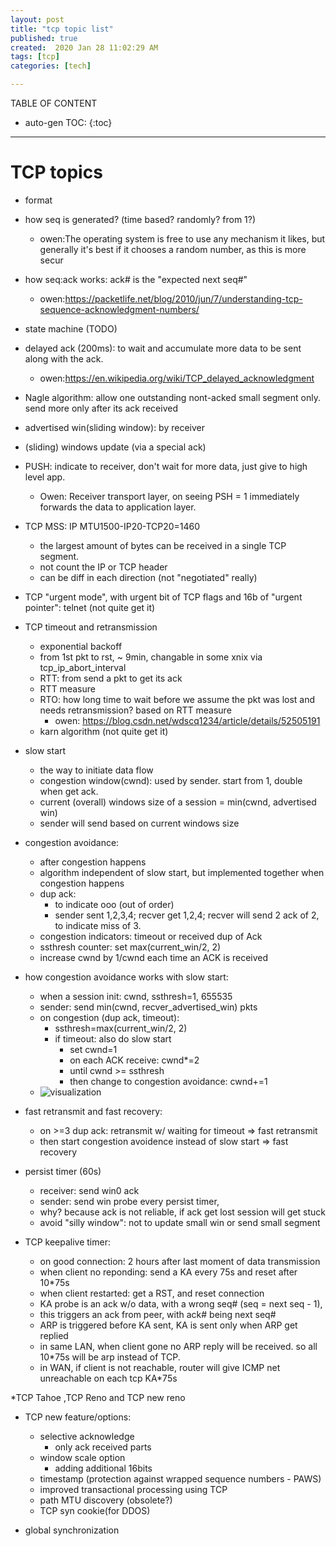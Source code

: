 ```yaml
---
layout: post
title: "tcp topic list"
published: true
created:  2020 Jan 28 11:02:29 AM
tags: [tcp]
categories: [tech]

---
```


TABLE OF CONTENT

* auto-gen TOC:
{:toc}

- - -


# TCP topics

* format
* how seq is generated? (time based? randomly? from 1?)
  - owen:The operating system is free to use any mechanism it likes, but generally it's best if it chooses a random number, as this is more secur
* how seq:ack works: ack# is the "expected next seq#"
  - owen:https://packetlife.net/blog/2010/jun/7/understanding-tcp-sequence-acknowledgment-numbers/
* state machine (TODO)
* delayed ack (200ms): to wait and accumulate more data to be sent along with the ack.
  - owen:https://en.wikipedia.org/wiki/TCP_delayed_acknowledgment
* Nagle algorithm: allow one outstanding nont-acked small segment only. send more only after its ack received
* advertised win(sliding window): by receiver
* (sliding) windows update (via a special ack)
* PUSH: indicate to receiver, don't wait for more data, just give to high level app.
  - Owen: Receiver transport layer, on seeing PSH = 1 immediately forwards the data to application layer.
* TCP MSS: IP MTU1500-IP20-TCP20=1460
    - the largest amount of bytes can be received in a single TCP segment. 
    - not count the IP or TCP header
    - can be diff in each direction (not "negotiated" really)
* TCP "urgent mode", with urgent bit of TCP flags and 16b of "urgent pointer": telnet (not quite get it)

* TCP timeout and retransmission
  - exponential backoff
  - from 1st pkt to rst, ~ 9min, changable in some xnix via tcp_ip_abort_interval
  - RTT: from send a pkt to get its ack
  - RTT measure
  - RTO: how long time to wait before we assume the pkt was lost and needs retransmission? based on RTT measure
      - owen: https://blog.csdn.net/wdscq1234/article/details/52505191
  - karn algorithm (not quite get it)

* slow start
    - the way to initiate data flow
    - congestion window(cwnd): used by sender. start from 1, double when get ack. 
    - current (overall) windows size of a session = min(cwnd, advertised win)
    - sender will send based on current windows size

* congestion avoidance:
  - after congestion happens
  - algorithm independent of slow start, but implemented together when congestion happens
  - dup ack: 
    * to indicate ooo (out of order)
    * sender sent 1,2,3,4; recver get 1,2,4; recver will send 2 ack of 2, to indicate miss of 3.
  - congestion indicators: timeout or received dup of Ack
  - ssthresh counter: set max(current_win/2, 2)
  - increase cwnd by 1/cwnd each time an ACK is received

* how congestion avoidance works with slow start:
  - when a session init: cwnd, ssthresh=1, 655535
  - sender: send min(cwnd, recver_advertised_win) pkts
  - on congestion (dup ack, timeout): 
    * ssthresh=max(current_win/2, 2)
    * if timeout: also do slow start
        * set cwnd=1
        * on each ACK receive: cwnd*=2
        * until cwnd >= ssthresh
        * then change to congestion avoidance: cwnd+=1
  - ![visualization](https://user-images.githubusercontent.com/2038044/73123679-4e392680-3f60-11ea-8a14-52e48e6368f5.png)

* fast retransmit and fast recovery:
  - on >=3 dup ack: retransmit w/ waiting for timeout     => fast retransmit
  - then start congestion avoidence instead of slow start => fast recovery

* persist timer (60s)
  - receiver: send win0 ack
  - sender: send win probe every persist timer, 
  - why? because ack is not reliable, if ack get lost session will get stuck
  - avoid "silly window": not to update small win or send small segment

* TCP keepalive timer:
  - on good connection: 2 hours after last moment of data transmission
  - when client no reponding: send a KA every 75s and reset after 10*75s
  - when client restarted: get a RST, and reset connection
  - KA probe is an ack w/o data, with a wrong seq# (seq = next seq - 1), 
  - this triggers an ack from peer, with ack# being next seq#
  - ARP is triggered before KA sent, KA is sent only when ARP get replied
  - in same LAN, when client gone no ARP reply will be received. so all 10*75s will be arp instead of TCP.
  - in WAN, if client is not reachable, router will give ICMP net unreachable on each tcp KA*75s

*TCP Tahoe ,TCP Reno and TCP new reno
* TCP new feature/options:
  - selective acknowledge
    - only ack received parts
  - window scale option
    - adding additional 16bits
  - timestamp (protection against wrapped sequence numbers - PAWS)
  - improved transactional processing using TCP
  - path MTU discovery (obsolete?)
  - TCP syn cookie(for DDOS)

* global synchronization
